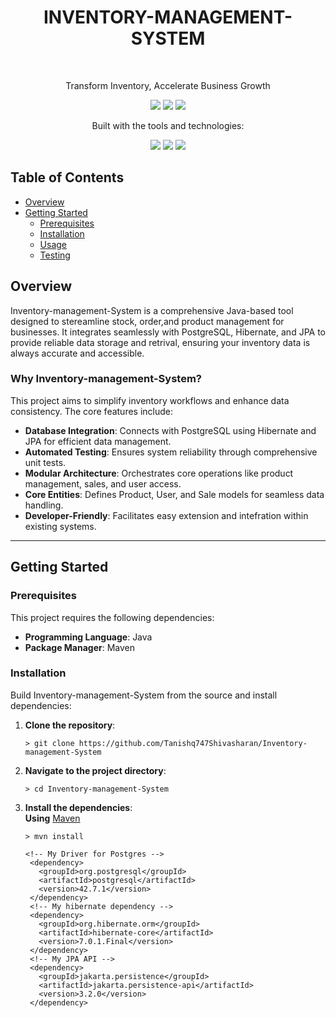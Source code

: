 <h1 align="center">INVENTORY-MANAGEMENT-SYSTEM</h1>
<br>
<p align="center">Transform Inventory, Accelerate Business Growth</p>

<p align="center">
  <img src="https://img.shields.io/badge/last%20commit-today-brightgreen" />
  <img src="https://img.shields.io/badge/java-100.0%25-blue" />
  <img src="https://img.shields.io/badge/languages-1-blue" />
</p>

<p align="center">Built with the tools and technologies:</p>

<p align="center">
  <img src="https://img.shields.io/badge/Markdown-black" />
  <img src="https://img.shields.io/badge/XML-red" />
  <img src="https://img.shields.io/badge/PostgreSQL-purple" />
</p>

<h2>Table of Contents</h2>

- [Overview](#overview)
- [Getting Started](#getting-started)
  - [Prerequisites](#prerequisites)
  - [Installation](#installation)
  - [Usage](#usage)
  - [Testing](#testing)

<h2>Overview</h2>

Inventory-management-System is a comprehensive Java-based tool designed to stereamline stock, order,and product management for businesses. It integrates seamlessly with PostgreSQL, Hibernate, and JPA to provide reliable data storage and retrival, ensuring your inventory data is always accurate and accessible.

<h3>Why Inventory-management-System?</h3>

This project aims to simplify inventory workflows and enhance data consistency. The core features include:

- **Database Integration**: Connects with PostgreSQL using Hibernate and JPA for efficient data management.
- **Automated Testing**: Ensures system reliability through comprehensive unit tests.
- **Modular Architecture**: Orchestrates core operations like product management, sales, and user access.
- **Core Entities**: Defines Product, User, and Sale models for seamless data handling.
- **Developer-Friendly**: Facilitates easy extension and intefration within existing systems.


---


<h2>Getting Started</h2>
<h3>Prerequisites</h3>
<p>This project requires the following dependencies:</p>

- **Programming Language**: Java
- **Package Manager**: Maven

<h3>Installation</h3>
<p>Build Inventory-management-System from the source and install dependencies:</p>

1. **Clone the repository**:
   ```
   > git clone https://github.com/Tanishq747Shivasharan/Inventory-management-System
   ```
2. **Navigate to the project directory**:
   ```
   > cd Inventory-management-System
   ```
3. **Install the dependencies**:<br>
   **Using** [Maven](https://maven.apache.org/download.cgi)
   ```
   > mvn install
   ```
   ```
   <!-- My Driver for Postgres -->
    <dependency>
      <groupId>org.postgresql</groupId>
      <artifactId>postgresql</artifactId>
      <version>42.7.1</version>
    </dependency>
    <!-- My hibernate dependency -->
    <dependency>
      <groupId>org.hibernate.orm</groupId>
      <artifactId>hibernate-core</artifactId>
      <version>7.0.1.Final</version>
    </dependency>
    <!-- My JPA API -->
    <dependency>
      <groupId>jakarta.persistence</groupId>
      <artifactId>jakarta.persistence-api</artifactId>
      <version>3.2.0</version>
    </dependency>
   ```
